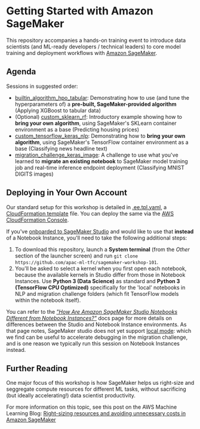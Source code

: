 # Getting Started with Amazon SageMaker

This repository accompanies a hands-on training event to introduce data scientists (and ML-ready developers / technical leaders) to core model training and deployment workflows with [Amazon SageMaker](https://aws.amazon.com/sagemaker/).

## Agenda

Sessions in suggested order:

* [builtin_algorithm_hpo_tabular](builtin_algorithm_hpo_tabular): Demonstrating how to use (and tune the hyperparameters of) a **pre-built, SageMaker-provided algorithm** (Applying XGBoost to tabular data)
* (Optional) [custom_sklearn_rf](custom_sklearn_rf): Introductory example showing how to **bring your own algorithm**, using SageMaker's SKLearn container environment as a base (Predicting housing prices)
* [custom_tensorflow_keras_nlp](custom_tensorflow_keras_nlp): Demonstrating how to **bring your own algorithm**, using SageMaker's TensorFlow container environment as a base (Classifying news headline text)
* [migration_challenge_keras_image](migration_challenge_keras_image): A challenge to use what you've learned to **migrate an existing notebook** to SageMaker model training job and real-time inference endpoint deployment (Classifying MNIST DIGITS images)


## Deploying in Your Own Account

Our standard setup for this workshop is detailed in [.ee.tpl.yaml](.ee.tpl.yaml), a [CloudFormation template](https://aws.amazon.com/cloudformation/resources/templates/) file. You can deploy the same via the [AWS CloudFormation Console](https://console.aws.amazon.com/cloudformation/home).

If you've [onboarded to SageMaker Studio](https://docs.aws.amazon.com/sagemaker/latest/dg/gs-studio-onboard.html) and would like to use that **instead** of a Notebook Instance, you'll need to take the following additional steps:

1. To download this repository, launch a **System terminal** (from the *Other* section of the launcher screen) and run `git clone https://github.com/apac-ml-tfc/sagemaker-workshop-101`.
1. You'll be asked to select a kernel when you first open each notebook, because the available kernels in Studio differ from those in Notebook Instances. Use **Python 3 (Data Science)** as standard and **Python 3 (TensorFlow CPU Optimized)** specifically for the 'local' notebooks in NLP and migration challenge folders (which fit TensorFlow models within the notebook itself).

You can refer to the [*"How Are Amazon SageMaker Studio Notebooks Different from Notebook Instances?"*](https://docs.aws.amazon.com/sagemaker/latest/dg/notebooks-comparison.html) docs page for more details on differences between the Studio and Notebook Instance environments. As that page notes, SageMaker studio does not yet support [local mode](https://aws.amazon.com/blogs/machine-learning/use-the-amazon-sagemaker-local-mode-to-train-on-your-notebook-instance/): which we find can be useful to accelerate debugging in the migration challenge, and is one reason we typically run this session on Notebook Instances instead.


## Further Reading

One major focus of this workshop is how SageMaker helps us right-size and seggregate compute resources for different ML tasks, without sacrificing (but ideally accelerating!) data scientist productivity.

For more information on this topic, see this post on the AWS Machine Learning Blog: [Right-sizing resources and avoiding unnecessary costs in Amazon SageMaker](https://aws.amazon.com/blogs/machine-learning/right-sizing-resources-and-avoiding-unnecessary-costs-in-amazon-sagemaker/)
